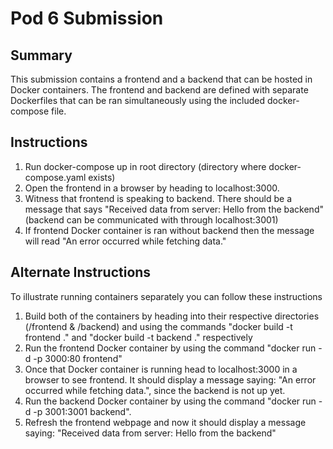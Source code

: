 # Pod 6 Submission

## Summary
This submission contains a frontend and a backend that can be hosted in Docker 
containers. The frontend and backend are defined with separate Dockerfiles that
can be ran simultaneously using the included docker-compose file.

## Instructions
1. Run docker-compose up in root directory (directory where docker-compose.yaml
exists)
2. Open the frontend in a browser by heading to localhost:3000.
3. Witness that frontend is speaking to backend. There should be a message that
says "Received data from server: Hello from the backend" (backend can be communicated
with through localhost:3001)
4. If frontend Docker container is ran without backend then the message will read
"An error occurred while fetching data."

## Alternate Instructions 
To illustrate running containers separately you can follow these instructions
1. Build both of the containers by heading into their respective directories
(/frontend & /backend) and using the commands "docker build -t frontend ." and 
"docker build -t backend ." respectively
2. Run the frontend Docker container by using the command "docker run -d -p 3000:80
frontend"
3. Once that Docker container is running head to localhost:3000 in a browser to 
see frontend. It should display a message saying: "An error occurred while 
fetching data.", since the backend is not up yet.
4. Run the backend Docker container by using the command "docker run -d -p 3001:3001
backend".
5. Refresh the frontend webpage and now it should display a message saying:
"Received data from server: Hello from the backend"

